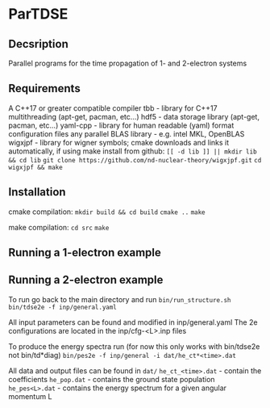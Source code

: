 # ParTDSE

## Decsription

Parallel programs for the time propagation of 1- and 2-electron systems

## Requirements

A C++17 or greater compatible compiler
tbb - library for C++17 multithreading (apt-get, pacman, etc...)
hdf5 - data storage library (apt-get, pacman, etc...)
yaml-cpp - library for human readable (yaml) format configuration files
any parallel BLAS library - e.g. intel MKL, OpenBLAS
wigxjpf - library for wigner symbols; cmake downloads and links it automatically, if using make install from github:
`[[ -d lib ]] || mkdir lib && cd lib`
`git clone https://github.com/nd-nuclear-theory/wigxjpf.git`
`cd wigxjpf && make`

## Installation

cmake compilation:
`mkdir build && cd build`
`cmake ..`
`make`

make compilation:
`cd src`
`make`

## Running a 1-electron example

## Running a 2-electron example

To run go back to the main directory and run
`bin/run_structure.sh`
`bin/tdse2e -f inp/general.yaml`

All input parameters can be found and modified in inp/general.yaml
The 2e configurations are located in the inp/cfg-\<L\>.inp files

To produce the energy spectra run (for now this only works with bin/tdse2e not bin/td*diag)
`bin/pes2e -f inp/general -i dat/he_ct*<time>.dat`

All data and output files can be found in
`dat/`
`he_ct_<time>.dat` - contain the coefficients
`he_pop.dat` - contains the ground state population
`he_pes<L>.dat` - contains the energy spectrum for a given angular momentum L
